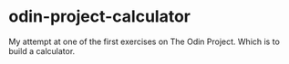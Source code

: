 # odin-project-calculator
My attempt at one of the first exercises on The Odin Project. Which is to build a calculator.
